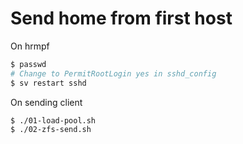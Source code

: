 # Send home from first host

On hrmpf
```bash
$ passwd
# Change to PermitRootLogin yes in sshd_config
$ sv restart sshd
```

On sending client
```bash
$ ./01-load-pool.sh
$ ./02-zfs-send.sh
```

